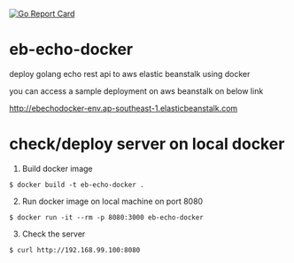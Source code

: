 [![Go Report Card](https://goreportcard.com/badge/github.com/hadv/eb-echo-docker)](https://goreportcard.com/report/github.com/hadv/eb-echo-docker)

# eb-echo-docker

deploy golang echo rest api to aws elastic beanstalk using docker

you can access a sample deployment on aws beanstalk on below link

http://ebechodocker-env.ap-southeast-1.elasticbeanstalk.com

# check/deploy server on local docker

1. Build docker image

```
$ docker build -t eb-echo-docker .
```

2. Run docker image on local machine on port 8080

```
$ docker run -it --rm -p 8080:3000 eb-echo-docker
```

3. Check the server

```
$ curl http://192.168.99.100:8080
```
